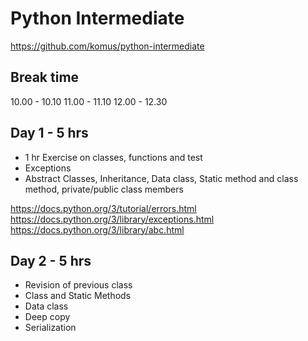 # Python Intermediate

https://github.com/komus/python-intermediate

## Break time
10.00 - 10.10
11.00 - 11.10
12.00 - 12.30

## Day 1 - 5 hrs
-  1 hr Exercise on classes, functions and test
- Exceptions
- Abstract Classes, Inheritance, Data class, Static method and class method, private/public class members

https://docs.python.org/3/tutorial/errors.html
https://docs.python.org/3/library/exceptions.html
https://docs.python.org/3/library/abc.html

## Day 2 - 5 hrs
- Revision of previous class
- Class and Static Methods
- Data class
- Deep copy
- Serialization